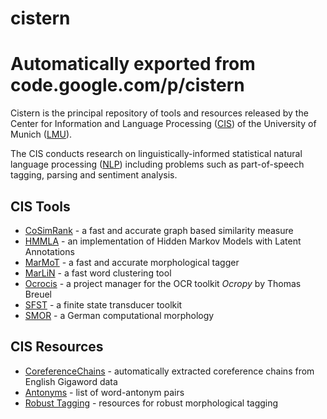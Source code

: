 # cistern
# Automatically exported from code.google.com/p/cistern

Cistern is the principal repository of tools and resources released by the Center for Information and Language Processing ([CIS](http://www.cis.uni-muenchen.de/)) of the University of Munich ([LMU](http://www.uni-muenchen.de/)).

The CIS conducts research on linguistically-informed statistical natural language processing ([NLP](http://en.wikipedia.org/wiki/Natural_language_processing)) including problems such as part-of-speech tagging, parsing and sentiment analysis.

## CIS Tools ##
  * [CoSimRank](https://github.com/muelletm/cistern/blob/wiki/CoSimRank.md) - a fast and accurate graph based similarity measure
  * [HMMLA](https://github.com/muelletm/cistern/blob/wiki/HMMLA.md) - an implementation of Hidden Markov Models with Latent Annotations
  * [MarMoT](https://github.com/muelletm/cistern/blob/wiki/marmot.md) - a fast and accurate morphological tagger
  * [MarLiN](https://github.com/muelletm/cistern/blob/wiki/marlin.md) - a fast word clustering tool
  * [Ocrocis](https://github.com/muelletm/cistern/blob/wiki/Ocrocis.md) - a project manager for the OCR toolkit _Ocropy_ by Thomas Breuel
  * [SFST](https://github.com/muelletm/cistern/blob/wiki/SFST.md) - a finite state transducer toolkit
  * [SMOR](https://github.com/muelletm/cistern/blob/wiki/SMOR.md) - a German computational morphology

## CIS Resources ##
  * [CoreferenceChains](https://github.com/muelletm/cistern/blob/wiki/CoreferenceChains.md) - automatically extracted coreference chains from English Gigaword data
  * [Antonyms](https://github.com/muelletm/cistern/blob/wiki/Antonyms.md) - list of word-antonym pairs
  * [Robust Tagging](https://github.com/muelletm/cistern/blob/wiki/robusttagging.md) - resources for robust morphological tagging
